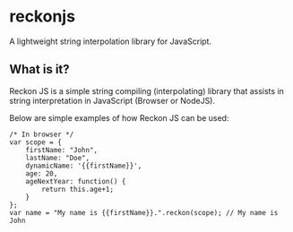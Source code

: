 reckonjs
========

A lightweight string interpolation library for JavaScript.

## What is it?

Reckon JS is a simple string compiling (interpolating) library that assists in string interpretation in JavaScript (Browser or NodeJS). 

Below are simple examples of how Reckon JS can be used:

	/* In browser */
	var scope = {
		firstName: "John",
		lastName: "Doe",
		dynamicName: '{{firstName}}',
		age: 20,
		ageNextYear: function() {
			return this.age+1;
		}
	};
	var name = "My name is {{firstName}}.".reckon(scope); // My name is John